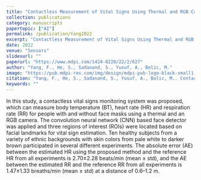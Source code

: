 ```yaml
---
title: "Contactless Measurement of Vital Signs Using Thermal and RGB Cameras: A Study of COVID 19-Related Health Monitoring"
collection: publications
category: manuscripts
papertopic: ["AI"]
permalink: /publication/Yang2022
excerpt: "Contactless Measurement of Vital Signs Using Thermal and RGB Cameras: A Study of COVID 19-Related Health Monitoring published in Sensors."
date: 2022
venue: "Sensors"
slidesurl: ""
paperurl: "https://www.mdpi.com/1424-8220/22/2/627"
author: "Yang, F., He, S., Sadanand, S., Yusuf, A., Bolic, M."
image: "https://pub.mdpi-res.com/img/design/mdpi-pub-logo-black-small1.svg?da3a8dcae975a41c?1732615622"
citation: "Yang, F., He, S., Sadanand, S., Yusuf, A., Bolic, M.. Contactless Measurement of Vital Signs Using Thermal and RGB Cameras: A Study of COVID 19-Related Health Monitoring. Sensors, 2022."
keywords: ""
---
```



In this study, a contactless vital signs monitoring system was proposed, which can measure body temperature (BT), heart rate (HR) and respiration rate (RR) for people with and without face masks using a thermal and an RGB camera. The convolution neural network (CNN) based face detector was applied and three regions of interest (ROIs) were located based on facial landmarks for vital sign estimation. Ten healthy subjects from a variety of ethnic backgrounds with skin colors from pale white to darker brown participated in several different experiments. The absolute error (AE) between the estimated HR using the proposed method and the reference HR from all experiments is 2.70±2.28 beats/min (mean ± std), and the AE between the estimated RR and the reference RR from all experiments is 1.47±1.33 breaths/min (mean ± std) at a distance of 0.6–1.2 m.
